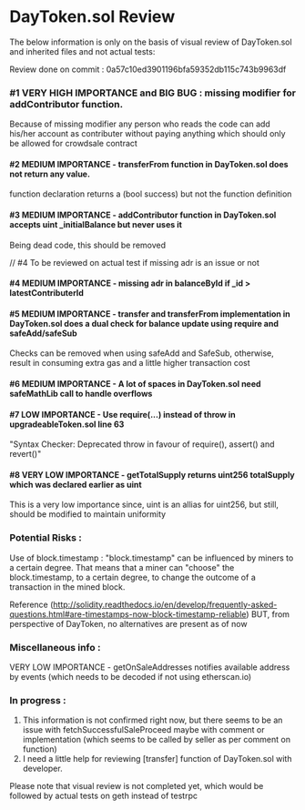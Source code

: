 
# DayToken.sol Review #

The below information is only on the basis of visual review of DayToken.sol and inherited files and not actual tests:

Review done on commit : 0a57c10ed3901196bfa59352db115c743b9963df

### #1 VERY HIGH IMPORTANCE and BIG BUG : missing modifier for addContributor function. ###

Because of missing modifier any person who reads the code can add his/her account as contributer without paying anything which should only be allowed for crowdsale contract

####  #2 MEDIUM IMPORTANCE - transferFrom function in DayToken.sol does not return any value. ####

function declaration returns a (bool success) but not the function definition

#### #3 MEDIUM IMPORTANCE - addContributor function in DayToken.sol accepts uint _initialBalance but never uses it 

Being dead code, this should be removed

// #4 To be reviewed on actual test if missing adr is an issue or not

#### #4 MEDIUM IMPORTANCE - missing adr in balanceById if _id > latestContributerId

#### #5 MEDIUM IMPORTANCE - transfer and transferFrom implementation in DayToken.sol does a dual check for balance update using require and safeAdd/safeSub

Checks can be removed when using safeAdd and SafeSub, otherwise, result in consuming extra gas and a little higher transaction cost

#### #6 MEDIUM IMPORTANCE - A lot of spaces in DayToken.sol need safeMathLib call to handle overflows

#### #7 LOW IMPORTANCE - Use require(...) instead of throw in upgradeableToken.sol line 63

 "Syntax Checker: Deprecated throw in favour of require(), assert() and revert()"
 
#### #8 VERY LOW IMPORTANCE - getTotalSupply returns uint256 totalSupply which was declared earlier as uint

This is a very low importance since, uint is an allias for uint256, but still, should be modified to maintain uniformity


### Potential Risks : ###

Use of block.timestamp : "block.timestamp" can be influenced by miners to a certain degree. 
That means that a miner can "choose" the block.timestamp, to a certain degree, to change the outcome of a transaction in the mined block.

Reference (http://solidity.readthedocs.io/en/develop/frequently-asked-questions.html#are-timestamps-now-block-timestamp-reliable)
BUT, from perspective of DayToken, no alternatives are present as of now


### Miscellaneous info : ###

VERY LOW IMPORTANCE - getOnSaleAddresses notifies available address by events (which needs to be decoded if not using etherscan.io) 


### In progress : ###
1. This information is not confirmed right now, but there seems to be an issue with fetchSuccessfulSaleProceed maybe with comment or implementation (which seems to be called by seller as per comment on function)
2. I need a little help for reviewing [transfer] function of DayToken.sol with developer.


Please note that visual review is not completed yet, which would be followed by actual tests on geth instead of testrpc
